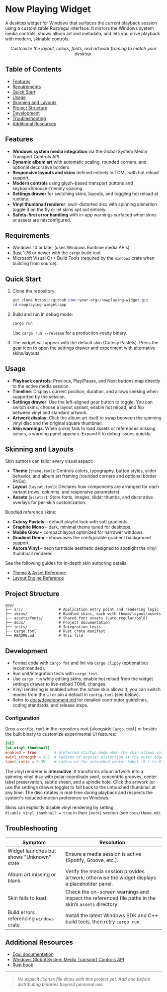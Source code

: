 # Now Playing Widget

A desktop widget for Windows that surfaces the current playback session using a customizable Rust/egui interface. It mirrors the Windows system media controls, shows album art and metadata, and lets you drive playback with modern, skinable controls.

<p align="center">
  <em>Customize the layout, colors, fonts, and artwork framing to match your desktop.</em>
</p>

## Table of Contents

- [Features](#features)
- [Requirements](#requirements)
- [Quick Start](#quick-start)
- [Usage](#usage)
- [Skinning and Layouts](#skinning-and-layouts)
- [Project Structure](#project-structure)
- [Development](#development)
- [Troubleshooting](#troubleshooting)
- [Additional Resources](#additional-resources)

## Features

- **Windows system media integration** via the Global System Media Transport Controls API.
- **Dynamic album art** with automatic scaling, rounded corners, and optional decorative borders.
- **Responsive layouts and skins** defined entirely in TOML with hot reload support.
- **Modern controls** using glyph-based transport buttons and keyboard/mouse-friendly spacing.
- **Settings drawer** for switching skins, layouts, and toggling hot reload at runtime.
- **Vinyl thumbnail renderer**: swirl-distorted disc with spinning animation toggle it on the fly or let skins opt out entirely.
- **Safety-first error handling** with in-app warnings surfaced when skins or assets are misconfigured.

## Requirements

- Windows 10 or later (uses Windows Runtime media APIs).
- [Rust](https://www.rust-lang.org/tools/install) 1.76 or newer with the `cargo` build tool.
- Microsoft Visual C++ Build Tools (required by the `windows` crate when building from source).

## Quick Start

1. Clone the repository:

   ```powershell
   git clone https://github.com/<your-org>/nowplaying-widget.git
   cd nowplaying-widget/app
   ```

2. Build and run in debug mode:

   ```powershell
   cargo run
   ```

   Use `cargo run --release` for a production-ready binary.

3. The widget will appear with the default skin (Cutesy Pastels). Press the gear icon to open the settings drawer and experiment with alternative skins/layouts.

## Usage

- **Playback controls**: Previous, Play/Pause, and Next buttons map directly to the active media session.
- **Timeline**: Displays current position, duration, and allows seeking when supported by the session.
- **Settings drawer**: Use the left-aligned gear button to toggle. You can switch skins, choose a layout variant, enable hot reload, and flip between vinyl and standard artwork.
- **Artwork display**: Click the album art itself to swap between the spinning vinyl disc and the original square thumbnail.
- **Skin warnings**: When a skin fails to load assets or references missing values, a warning panel appears. Expand it to debug issues quickly.

## Skinning and Layouts

Skin authors can tailor every visual aspect:

- **Theme** (`theme.toml`): Controls colors, typography, button styles, slider behavior, and album art framing (rounded corners and optional border PNGs).
- **Layout** (`layout.toml`): Declares how components are arranged for each variant (rows, columns, and responsive parameters).
- **Assets** (`assets/`): Store fonts, images, slider thumbs, and decorative overlays for per-skin customization.

Bundled reference skins:

- **Cutesy Pastels** – default playful look with soft gradients.
- **Graphite Mono** – dark, minimal theme tuned for desktops.
- **Mobile Glow** – compact layout optimized for narrower windows.
- **Gradient Demo** – showcases the configurable gradient background support.
- **Aurora Vinyl** – neon turntable aesthetic designed to spotlight the vinyl thumbnail renderer.

See the following guides for in-depth skin authoring details:

- [Theme & Asset Reference](docs/theme.md)
- [Layout Engine Reference](docs/layout.md)

## Project Structure

```
app/
├── src/                # Application entry point and rendering logic
├── skins/              # Bundled skins, each with theme/layout/assets
├── assets/fonts/       # Shared font assets (Lato regular/bold)
├── docs/               # Project documentation
├── tests/              # Integration tests
├── Cargo.toml          # Rust crate manifest
└── README.md           # This file
```

## Development

- Format code with `cargo fmt` and lint via `cargo clippy` (optional but recommended).
- Run unit/integration tests with `cargo test`.
- Use `cargo run` while editing skins; enable hot reload from the widget settings drawer to live-reload TOML changes.
- Vinyl rendering is enabled when the active skin allows it; you can switch modes from the UI or pin a default in `config.toml` (see below).
- Refer to [docs/development.md](docs/development.md) for detailed contributor guidelines, coding standards, and release steps.

### Configuration

Drop a `config.toml` in the repository root (alongside `Cargo.toml`) or beside the built binary to customize experimental UI features:

```toml
[ui]
[ui.vinyl_thumbnail]
enabled = true        # preferred startup mode when the skin allows vinyl
swirl_strength = 2.5  # radians of angular distortion at the outer edge
label_ratio = 0.35    # radius of the untouched center label (0.1 to 0.6)
```

The vinyl renderer is **interactive**. It transforms album artwork into a spinning vinyl disc with polar-coordinate swirl, concentric grooves, center label preservation, subtle sheen, and a spindle hole. Click the artwork (or use the settings drawer toggle) to fall back to the untouched thumbnail at any time. The disc rotates in real-time during playback and respects the system's reduced-motion preference on Windows.

Skins can explicitly disable vinyl rendering by setting `disable_vinyl_thumbnail = true` in their `[meta]` section (see `docs/theme.md`).

## Troubleshooting

| Symptom | Resolution |
|---------|------------|
| Widget launches but shows "Unknown" state | Ensure a media session is active (Spotify, Groove, etc.). |
| Album art missing or blank | Verify the media session provides artwork; otherwise the widget displays a placeholder panel. |
| Skin fails to load | Check the on-screen warnings and inspect the referenced file paths in the skin’s `assets` directory. |
| Build errors referencing `windows` crate | Install the latest Windows SDK and C++ build tools, then retry `cargo run`. |

## Additional Resources

- [Egui documentation](https://docs.rs/egui/latest/egui/)
- [Windows Global System Media Transport Controls API](https://learn.microsoft.com/windows/win32/api/mfmediaengine/ne-mfmediaengine-mf_media_engine_event)
- [Rust book](https://doc.rust-lang.org/book/)

---

> _No explicit license file ships with this project yet. Add one before distributing binaries beyond personal use._
